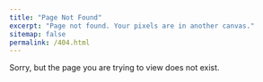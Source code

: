 ```yaml
---
title: "Page Not Found"
excerpt: "Page not found. Your pixels are in another canvas."
sitemap: false
permalink: /404.html
---
```


Sorry, but the page you are trying to view does not exist.
